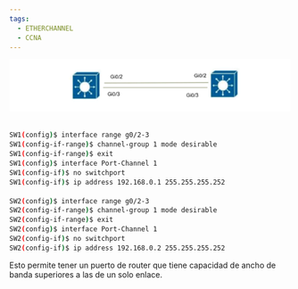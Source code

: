 ```yaml
---
tags:
  - ETHERCHANNEL
  - CCNA
---
```


![](_anexos_/Screenshot%20from%202024-01-04%2018-28-35.png)
``` bash

SW1(config)$ interface range g0/2-3
SW1(config-if-range)$ channel-group 1 mode desirable    
SW1(config-if-range)$ exit
SW1(config)$ interface Port-Channel 1
SW1(config-if)$ no switchport
SW1(config-if)$ ip address 192.168.0.1 255.255.255.252

SW2(config)$ interface range g0/2-3
SW2(config-if-range)$ channel-group 1 mode desirable
SW2(config-if-range)$ exit
SW2(config)$ interface Port-Channel 1
SW2(config-if)$ no switchport
SW2(config-if)$ ip address 192.168.0.2 255.255.255.252

```

Esto permite tener un puerto de router que tiene capacidad de ancho de banda superiores a las de un solo enlace.